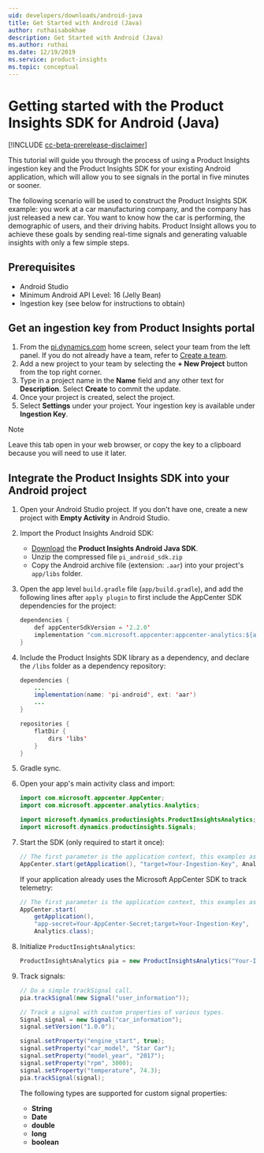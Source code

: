```yaml
---
uid: developers/downloads/android-java
title: Get Started with Android (Java)
author: ruthaisabokhae
description: Get Started with Android (Java)
ms.author: ruthai
ms.date: 12/19/2019
ms.service: product-insights
ms.topic: conceptual
---
```

# Getting started with the Product Insights SDK for Android (Java)

[!INCLUDE [cc-beta-prerelease-disclaimer]( includes/cc-beta-prerelease-disclaimer.md)]

This tutorial will guide you through the process of using a Product Insights ingestion key and the Product Insights SDK for your existing Android application, which will allow you to see signals in the portal in five minutes or sooner.

The following scenario will be used to construct the Product Insights SDK example: you work at a car manufacturing company, and the company has just released a new car. You want to know how the car is performing, the demographic of users, and their driving habits. Product Insight allows you to achieve these goals by sending real-time signals and generating valuable insights with only a few simple steps.

## Prerequisites

* Android Studio
* Minimum Android API Level: 16 (Jelly Bean)
* Ingestion key (see below for instructions to obtain)

## Get an ingestion key from Product Insights portal

1. From the [pi.dynamics.com](http://pi.dynamics.com) home screen, select your team from the left panel. If you do not already have a team, refer to [Create a team](xref:developers/quick-starts/create-a-team).
2. Add a new project to your team by selecting the **+ New Project** button from the top right corner.
3. Type in a project name in the **Name** field and any other text for **Description**. Select **Create** to commit the update.
4. Once your project is created, select the project.
5. Select **Settings** under your project. Your ingestion key is available under **Ingestion Key**.

> [!NOTE]
> Leave this tab open in your web browser, or copy the key to a clipboard because you will need to use it later.

## Integrate the Product Insights SDK into your Android project

1. Open your Android Studio project. If you don't have one, create a new project with **Empty Activity** in Android Studio.

2. Import the Product Insights Android SDK:
    * [Download](https://download.pi.dynamics.com/sdk/ProductInsightsSenders/pi_android_sdk.zip) the **Product Insights Android Java SDK**.
    * Unzip the compressed file `pi_android_sdk.zip`
    * Copy the Android archive file (extension: `.aar`) into your project's `app/libs` folder.

3. Open the app level `build.gradle` file (`app/build.gradle`), and add the following lines after ```apply plugin``` to first include the AppCenter SDK dependencies for the project:

    ```java
    dependencies {
        def appCenterSdkVersion = '2.2.0'
        implementation "com.microsoft.appcenter:appcenter-analytics:${appCenterSdkVersion}"
    }
    ```

4. Include the Product Insights SDK library as a dependency, and declare the `/libs` folder as a dependency repository:

    ```java
    dependencies {
        ...
        implementation(name: 'pi-android', ext: 'aar')
        ...
    }

    repositories {
        flatDir {
            dirs 'libs'
        }
    }
    ```

5. Gradle sync.

6. Open your app's main activity class and import:

    ```java
    import com.microsoft.appcenter.AppCenter;
    import com.microsoft.appcenter.analytics.Analytics;

    import microsoft.dynamics.productinsights.ProductInsightsAnalytics;
    import microsoft.dynamics.productinsights.Signals;
    ```

7. Start the SDK (only required to start it once):

    ```java
    // The first parameter is the application context, this examples assumes it is called from an Activity.
    AppCenter.start(getApplication(), "target=Your-Ingestion-Key", Analytics.class);
    ```

    If your application already uses the Microsoft AppCenter SDK to track telemetry:

    ```java
    // The first parameter is the application context, this examples assumes it is called from an Activity.
    AppCenter.start(
        getApplication(),
        "app-secret=Your-AppCenter-Secret;target=Your-Ingestion-Key",
        Analytics.class);
    ```

8. Initialize `ProductInsightsAnalytics`:

    ```java
    ProductInsightsAnalytics pia = new ProductInsightsAnalytics("Your-Ingestion-Key");
    ```

9. Track signals:

    ```java
    // Do a simple trackSignal call.
    pia.trackSignal(new Signal("user_information"));

    // Track a signal with custom properties of various types.
    Signal signal = new Signal("car_information");
    signal.setVersion("1.0.0");

    signal.setProperty("engine_start", true);
    signal.setProperty("car_model", "Star Car");
    signal.setProperty("model_year", "2017");
    signal.setProperty("rpm", 3000);
    signal.setProperty("temperature", 74.3);
    pia.trackSignal(signal);
    ```

    The following types are supported for custom signal properties:
    * **String**
    * **Date**
    * **double**
    * **long**
    * **boolean**
